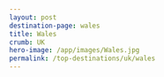 ```yaml
---
layout: post
destination-page: wales
title: Wales
crumb: UK
hero-image: /app/images/Wales.jpg
permalink: /top-destinations/uk/wales
---
```

